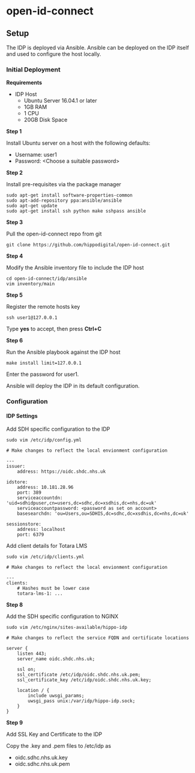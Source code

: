 # open-id-connect

## Setup

The IDP is deployed via Ansible.  Ansible can be deployed on the IDP itself and used to configure the host locally.

### Initial Deployment

**Requirements**

 - IDP Host
   - Ubuntu Server 16.04.1 or later
   - 1GB RAM
   - 1 CPU
   - 20GB Disk Space

   
**Step 1**

Install Ubuntu server on a host with the following defaults:

 - Username: user1
 - Password: \<Choose a suitable password\>

 
**Step 2**

Install pre-requisites via the package manager

````
sudo apt-get install software-properties-common
sudo apt-add-repository ppa:ansible/ansible
sudo apt-get update
sudo apt-get install ssh python make sshpass ansible
````

**Step 3**

Pull the open-id-connect repo from git

````
git clone https://github.com/hippodigital/open-id-connect.git
````

**Step 4**

Modify the Ansible inventory file to include the IDP host

````
cd open-id-connect/idp/ansible
vim inventory/main
````

**Step 5**

Register the remote hosts key

````
ssh user1@127.0.0.1
````

Type **yes** to accept, then press **Ctrl+C**

**Step 6**

Run the Ansible playbook against the IDP host

````
make install limit=127.0.0.1
````

Enter the password for user1.

Ansible will deploy the IDP in its default configuration.


### Configuration


#### IDP Settings

Add SDH specific configuration to the IDP

````
sudo vim /etc/idp/config.yml

# Make changes to reflect the local envionment configuration

---
issuer:
    address: https://oidc.shdc.nhs.uk

idstore:
    address: 10.181.28.96
    port: 389
    serviceaccountdn: 'uid=sdhidpuser,cn=users,dc=sdhc,dc=xsdhis,dc=nhs,dc=uk'
    serviceaccountpassword: <password as set on account>
    basesearchdn: 'ou=Users,ou=SDHIS,dc=sdhc,dc=xsdhis,dc=nhs,dc=uk'

sessionstore:
    address: localhost
    port: 6379
````

Add client details for Totara LMS

````
sudo vim /etc/idp/clients.yml

# Make changes to reflect the local envionment configuration

---
clients:
    # Hashes must be lower case
    totara-lms-1: ...

````

**Step 8**

Add the SDH specific configuration to NGINX

````
sudo vim /etc/nginx/sites-available/hippo-idp

# Make changes to reflect the service FQDN and certificate locations

server {
    listen 443;
    server_name oidc.shdc.nhs.uk;

    ssl on;
    ssl_certificate /etc/idp/oidc.shdc.nhs.uk.pem;
    ssl_certificate_key /etc/idp/oidc.shdc.nhs.uk.key;

    location / {
        include uwsgi_params;
        uwsgi_pass unix:/var/idp/hippo-idp.sock;
    }
}
````


**Step 9**

Add SSL Key and Certificate to the IDP

Copy the .key and .pem files to /etc/idp as

* oidc.sdhc.nhs.uk.key
* oidc.sdhc.nhs.uk.pem





